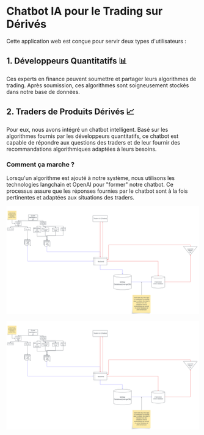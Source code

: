 # Chatbot IA pour le Trading sur Dérivés

Cette application web est conçue pour servir deux types d'utilisateurs :

## 1. Développeurs Quantitatifs 📊
Ces experts en finance peuvent soumettre et partager leurs algorithmes de trading. Après soumission, ces algorithmes sont soigneusement stockés dans notre base de données.

## 2. Traders de Produits Dérivés 📈
Pour eux, nous avons intégré un chatbot intelligent. Basé sur les algorithmes fournis par les développeurs quantitatifs, ce chatbot est capable de répondre aux questions des traders et de leur fournir des recommandations algorithmiques adaptées à leurs besoins.

### Comment ça marche ?
Lorsqu'un algorithme est ajouté à notre système, nous utilisons les technologies langchain et OpenAI pour "former" notre chatbot. Ce processus assure que les réponses fournies par le chatbot sont à la fois pertinentes et adaptées aux situations des traders.

![Logo animé](/Flowchart.png)

![My animated logo](/Flowchart.png)
